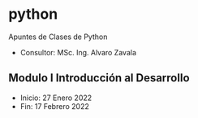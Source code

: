 # python
Apuntes de Clases de Python
- Consultor: MSc. Ing. Alvaro Zavala

## Modulo I Introducción al Desarrollo
- Inicio: 27 Enero 2022
- Fin: 17 Febrero 2022